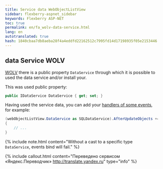 ```yaml
--- 
title: Service data WebObjectListView 
sidebar: flexberry-aspnet_sidebar 
keywords: Flexberry ASP-NET 
toc: true 
permalink: en/fa_wolv-data-service.html 
lang: en 
autotranslated: true 
hash: 1840cbaa7db8aeba28f4a4eddfd22162512c7995fd14d17198935f05e2153446 
--- 
```


## data Service WOLV 

[WOLV](fa_web-object-list-view.html) there is a public property `DataService` through which it is possible to used the data service and/or install your. 

This was used public property: 

```csharp
public IDataService DataService { get; set; }
``` 

Having used the service data, you can add your [handlers of some events](fo_sql-data-service.html), for example: 

```csharp
(webObjectListView.DataService as SQLDataService).AfterUpdateObjects += delegate(object sender, DataObjectsEventArgs args)
{
    // ... 
}
``` 

{% include note.html content="Without a cast to a specific type `DataService`, events bind will fail." %} 



{% include callout.html content="Переведено сервисом «Яндекс.Переводчик» <http://translate.yandex.ru>" type="info" %}